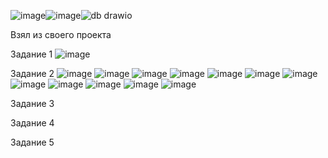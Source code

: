![image](https://github.com/user-attachments/assets/fdc8f94d-bf93-4a71-97f6-275afb28f6f1)![image](https://github.com/user-attachments/assets/9f9b75a0-ea98-4708-9eb6-193487e9f8f0)![db drawio](https://github.com/user-attachments/assets/25060d5e-cc7d-4bd0-9381-a56ef91ea9ea)

Взял из своего проекта

Задание 1
![image](https://github.com/user-attachments/assets/60e49ac7-3f55-4319-a128-f02662d9425f)

Задание 2
![image](https://github.com/user-attachments/assets/52c5ac9a-e5fc-40f0-9de2-77756520c8bb)
![image](https://github.com/user-attachments/assets/db480e98-c7f9-4e3d-993b-0ccc0e92edb5)
![image](https://github.com/user-attachments/assets/db5b5517-25a8-40c3-8972-f3c9edebef5f)
![image](https://github.com/user-attachments/assets/cc9c0ddb-2b4e-4a26-82bf-1c19047901f6)
![image](https://github.com/user-attachments/assets/b3407d68-fdf8-4353-bd35-a7e3a1cdf7ae)
![image](https://github.com/user-attachments/assets/1c46cc42-8603-4bca-89bf-ad0981dd9b57)
![image](https://github.com/user-attachments/assets/399a6528-9dba-46de-a17d-bdf7e5e34028)
![image](https://github.com/user-attachments/assets/62d6a131-f8fa-4018-bf6f-fdb876f00c19)
![image](https://github.com/user-attachments/assets/b360a471-c6b3-4411-a1e8-5fa8ef8b7bfd)
![image](https://github.com/user-attachments/assets/ecd12859-e0bd-4165-b02b-7288c3806ec7)
![image](https://github.com/user-attachments/assets/2699a6ad-cdaf-4f69-942f-2f50da00feb6)
![image](https://github.com/user-attachments/assets/f497abe1-5f66-428e-a5dc-34347201cd58)




Задание 3


Задание 4


Задание 5
